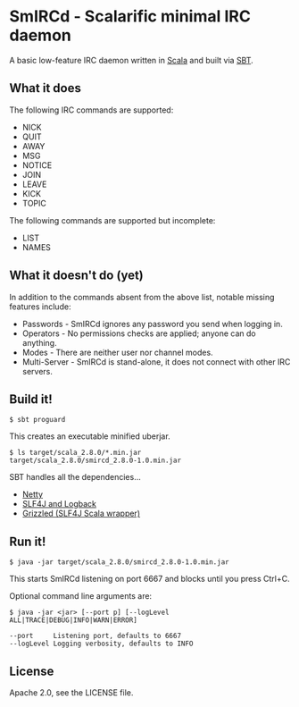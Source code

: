 SmIRCd - Scalarific minimal IRC daemon
======================================

A basic low-feature IRC daemon written in [Scala](http://www.scala-lang.org/) and built via [SBT](http://code.google.com/p/simple-build-tool/).

What it does
--------------------------------------

The following IRC commands are supported:

* NICK
* QUIT
* AWAY
* MSG
* NOTICE
* JOIN
* LEAVE
* KICK
* TOPIC

The following commands are supported but incomplete:

* LIST
* NAMES

What it doesn't do (yet)
--------------------------------------

In addition to the commands absent from the above list, notable missing features include:

* Passwords - SmIRCd ignores any password you send when logging in.
* Operators - No permissions checks are applied; anyone can do anything.
* Modes - There are neither user nor channel modes.
* Multi-Server - SmIRCd is stand-alone, it does not connect with other IRC servers.

Build it!
--------------------------------------

    $ sbt proguard

This creates an executable minified uberjar.

    $ ls target/scala_2.8.0/*.min.jar
    target/scala_2.8.0/smircd_2.8.0-1.0.min.jar

SBT handles all the dependencies...

* [Netty](http://www.jboss.org/netty)
* [SLF4J and Logback](http://logback.qos.ch/)
* [Grizzled (SLF4J Scala wrapper)](http://bmc.github.com/grizzled-slf4j/)

Run it!
--------------------------------------

    $ java -jar target/scala_2.8.0/smircd_2.8.0-1.0.min.jar

This starts SmIRCd listening on port 6667 and blocks until you press Ctrl+C.

Optional command line arguments are:

    $ java -jar <jar> [--port p] [--logLevel ALL|TRACE|DEBUG|INFO|WARN|ERROR]

    --port     Listening port, defaults to 6667
    --logLevel Logging verbosity, defaults to INFO

License
--------------------------------------

Apache 2.0, see the LICENSE file.

